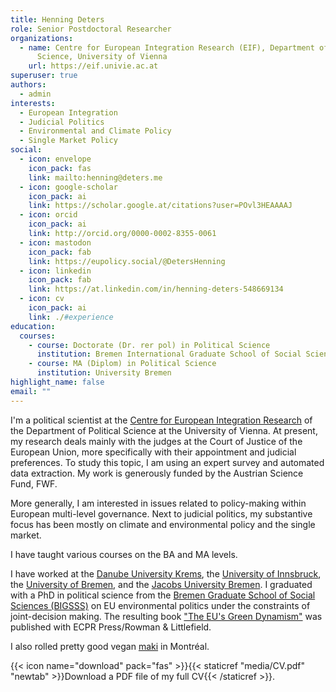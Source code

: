 ```yaml
---
title: Henning Deters
role: Senior Postdoctoral Researcher
organizations:
  - name: Centre for European Integration Research (EIF), Department of Political
      Science, University of Vienna
    url: https://eif.univie.ac.at
superuser: true
authors:
  - admin
interests:
  - European Integration
  - Judicial Politics
  - Environmental and Climate Policy
  - Single Market Policy
social:
  - icon: envelope
    icon_pack: fas
    link: mailto:henning@deters.me
  - icon: google-scholar
    icon_pack: ai
    link: https://scholar.google.at/citations?user=POvl3HEAAAAJ
  - icon: orcid
    icon_pack: ai
    link: http://orcid.org/0000-0002-8355-0061
  - icon: mastodon
    icon_pack: fab
    link: https://eupolicy.social/@DetersHenning
  - icon: linkedin
    icon_pack: fab
    link: https://at.linkedin.com/in/henning-deters-548669134
  - icon: cv
    icon_pack: ai
    link: ./#experience
education:
  courses:
    - course: Doctorate (Dr. rer pol) in Political Science
      institution: Bremen International Graduate School of Social Sciences (BIGSSS)
    - course: MA (Diplom) in Political Science
      institution: University Bremen
highlight_name: false
email: ""
---
```

 

I'm a political scientist at the [Centre for European Integration
Research](https://eif.univie.ac.at/) of the Department of Political
Science at the University of Vienna. At present, my research deals
mainly with the judges at the Court of Justice of the European Union,
more specifically with their appointment and judicial preferences. To
study this topic, I am using an expert survey and automated data
extraction. My work is generously funded by the Austrian Science Fund,
FWF.

More generally, I am interested in issues related to policy-making
within European multi-level governance. Next to judicial politics, my
substantive focus has been mostly on climate and environmental
policy and the single market.

I have taught various courses on the BA and MA levels.

I have worked at the [Danube University
Krems](https://www.donau-uni.ac.at/en/university/faculties/business-globalization/departments/european-policy-study-of-democracy.html),
the [University of
Innsbruck](https://www.uibk.ac.at/politikwissenschaft/index.html.en),
the [University of Bremen](https://www.uni-bremen.de/en/), and the
[Jacobs University Bremen](https://www.jacobs-university.de/). I
graduated with a PhD in political science from the [Bremen Graduate
School of Social Sciences (BIGSSS)](https://www.bigsss-bremen.de) on
EU environmental politics under the constraints of joint-decision
making. The resulting book ["The EU's Green
Dynamism"](./publication/green-dynamism/) was published with ECPR
Press/Rowman & Littlefield.

I also rolled pretty good vegan
[maki](http://www.sushikomomo.ca/) in Montréal.

{{< icon name="download" pack="fas" >}}{{< staticref
"media/CV.pdf" "newtab" >}}Download a PDF file of my full CV{{< /staticref >}}.
